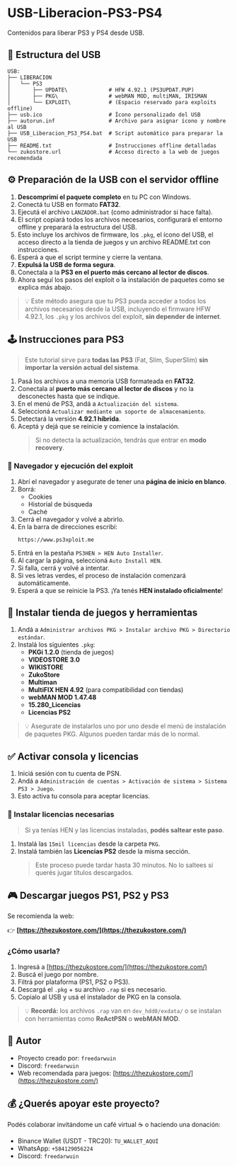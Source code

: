 # USB-Liberacion-PS3-PS4

Contenidos para liberar PS3 y PS4 desde USB.

## 📂 Estructura del USB

```
USB:
├── LIBERACION
│   └── PS3
│       ├── UPDATE\             # HFW 4.92.1 (PS3UPDAT.PUP)
│       ├── PKG\                # webMAN MOD, multiMAN, IRISMAN
│       └── EXPLOIT\            # (Espacio reservado para exploits offline)
├── usb.ico                     # Ícono personalizado del USB
├── autorun.inf                 # Archivo para asignar ícono y nombre al USB
├── USB_Liberacion_PS3_PS4.bat  # Script automático para preparar la USB
├── README.txt                  # Instrucciones offline detalladas
└── zukostore.url               # Acceso directo a la web de juegos recomendada
```

## ⚙️ Preparación de la USB con el servidor offline

1. **Descomprimí el paquete completo** en tu PC con Windows.
2. Conectá tu USB en formato **FAT32**.
3. Ejecutá el archivo `LANZADOR.bat` (como administrador si hace falta).
4. El script copiará todos los archivos necesarios, configurará el entorno offline y preparará la estructura del USB.
5. Esto incluye los archivos de firmware, los `.pkg`, el ícono del USB, el acceso directo a la tienda de juegos y un archivo README.txt con instrucciones.
6. Esperá a que el script termine y cierre la ventana.
7. **Expulsá la USB de forma segura**.
8. Conectala a la **PS3 en el puerto más cercano al lector de discos**.
9. Ahora seguí los pasos del exploit o la instalación de paquetes como se explica más abajo.

> 💡 Este método asegura que tu PS3 pueda acceder a todos los archivos necesarios desde la USB, incluyendo el firmware HFW 4.92.1, los `.pkg` y los archivos del exploit, **sin depender de internet**.

## 🕹️ Instrucciones para PS3

> Este tutorial sirve para **todas las PS3** (Fat, Slim, SuperSlim) **sin importar la versión actual del sistema**.

1. Pasá los archivos a una memoria USB formateada en **FAT32**.
2. Conectala al **puerto más cercano al lector de discos** y no la desconectes hasta que se indique.
3. En el menú de PS3, andá a `Actualización del sistema`.
4. Seleccioná `Actualizar mediante un soporte de almacenamiento`.
5. Detectará la versión **4.92.1 híbrida**.
6. Aceptá y dejá que se reinicie y comience la instalación.
   > Si no detecta la actualización, tendrás que entrar en **modo recovery**.

### 🔧 Navegador y ejecución del exploit

1. Abrí el navegador y asegurate de tener una **página de inicio en blanco**.
2. Borrá:
    - Cookies
    - Historial de búsqueda
    - Caché
3. Cerrá el navegador y volvé a abrirlo.
4. En la barra de direcciones escribí:
   ```
   https://www.ps3xploit.me
   ```
5. Entrá en la pestaña `PS3HEN > HEN Auto Installer`.
6. Al cargar la página, seleccioná `Auto Install HEN`.
7. Si falla, cerrá y volvé a intentar.
8. Si ves letras verdes, el proceso de instalación comenzará automáticamente.
9. Esperá a que se reinicie la PS3. ¡Ya tenés **HEN instalado oficialmente**!

## 🛒 Instalar tienda de juegos y herramientas

1. Andá a `Administrar archivos PKG > Instalar archivo PKG > Directorio estándar`.
2. Instalá los siguientes `.pkg`:
    - **PKGi 1.2.0** (tienda de juegos)
    - **VIDEOSTORE 3.0**
    - **WIKISTORE**
    - **ZukoStore**
    - **Multiman**
    - **MultiFIX HEN 4.92** (para compatibilidad con tiendas)
    - **webMAN MOD 1.47.48**
    - **15.280_Licencias**
    - **Licencias PS2**

> 💡 Asegurate de instalarlos uno por uno desde el menú de instalación de paquetes PKG. Algunos pueden tardar más de lo normal.

## ✅ Activar consola y licencias

1. Iniciá sesión con tu cuenta de PSN.
2. Andá a `Administración de cuentas > Activación de sistema > Sistema PS3 > Juego`.
3. Esto activa tu consola para aceptar licencias.

### 🔐 Instalar licencias necesarias

> Si ya tenías HEN y las licencias instaladas, **podés saltear este paso**.

1. Instalá las `15mil licencias` desde la carpeta `PKG`.
2. Instalá también las **Licencias PS2** desde la misma sección.
   > Este proceso puede tardar hasta 30 minutos. No lo saltees si querés jugar títulos descargados.

## 🎮 Descargar juegos PS1, PS2 y PS3

Se recomienda la web:

👉 **[https://thezukostore.com/](https://thezukostore.com/)**

### ¿Cómo usarla?

1. Ingresá a [https://thezukostore.com/](https://thezukostore.com/)
2. Buscá el juego por nombre.
3. Filtrá por plataforma (PS1, PS2 o PS3).
4. Descargá el `.pkg` + su archivo `.rap` si es necesario.
5. Copialo al USB y usá el instalador de PKG en la consola.

> 💡 **Recordá:** los archivos `.rap` van en `dev_hdd0/exdata/` o se instalan con herramientas como **ReActPSN** o **webMAN MOD**.

## 👤 Autor

- Proyecto creado por: `freedarwuin`
- Discord: `freedarwuin`
- Web recomendada para juegos: [https://thezukostore.com/](https://thezukostore.com/)

## 💰 ¿Querés apoyar este proyecto?

Podés colaborar invitándome un café virtual ☕ o haciendo una donación:

- Binance Wallet (USDT - TRC20): `TU_WALLET_AQUÍ`
- WhatsApp: `+584129056224`
- Discord: `freedarwuin`
